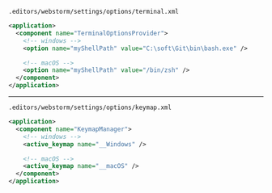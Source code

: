 
`.editors/webstorm/settings/options/terminal.xml`

```xml
<application>
  <component name="TerminalOptionsProvider">
    <!-- windows -->
    <option name="myShellPath" value="C:\soft\Git\bin\bash.exe" />

    <!-- macOS -->
    <option name="myShellPath" value="/bin/zsh" />
  </component>
</application>
```

---

`.editors/webstorm/settings/options/keymap.xml`

```xml
<application>
  <component name="KeymapManager">
    <!-- windows -->
    <active_keymap name="__Windows" />

    <!-- macOS -->
    <active_keymap name="__macOS" />
  </component>
</application>
```
